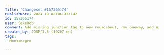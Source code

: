 ```yaml
---
Title: 'Changeset #157365174'
PublishDate: 2024-10-02T06:37:14Z
id: 157365174
user: SekeRob
comment: Add missing junction tag to new roundabout, rmv oneway, add names to flare sections, add vts parts to the SS16 relation.
created_by: JOSM/1.5 (19207 en)
tags:
- Montenegro

---
```

